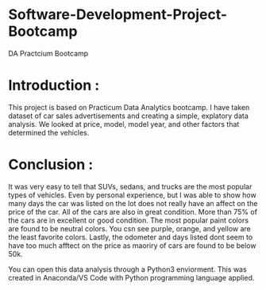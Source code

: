 # Software-Development-Project-Bootcamp
DA Practcium Bootcamp

# Introduction : 
This project is based on Practicum Data Analytics bootcamp. I have taken dataset of car sales advertisements and creating a simple, explatory data analysis. We looked at price, model, model year, and other factors that determined the vehicles.

# Conclusion : 
It was very easy to tell that SUVs, sedans, and trucks are the most popular types of vehicles. Even by personal experience, but I was able to show how many days the car was listed on the lot does not really have an affect on the price of the car. All of the cars are also in great condition. More than 75% of the cars are in excellent or good condition. The most popular paint colors are found to be neutral colors. You csn see purple, orange, and yellow are the least favorite colors. Lastly, the odometer and days listed dont seem to have too much afftect on the price as maoriry of cars are found to be below 50k. 

You can open this data analysis through a Python3 enviorment. This was created in Anaconda/VS Code with Python programming language applied. 

